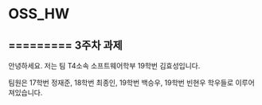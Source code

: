 # OSS_HW
=========
3주차 과제
---------
안녕하세요. 저는 팀 T4소속 소프트웨어학부 19학번 김효성입니다.

팀원은 17학번 정재준, 18학번 최종인, 19학번 백승우, 19학번 빈현우 학우들로 이루어져있습니다.
